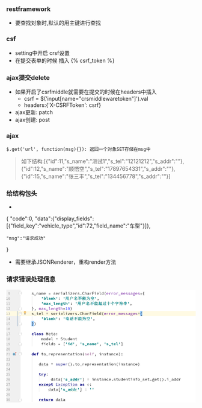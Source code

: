 ### restframework
* 要查找对象时,默认的用主键进行查找

### csf
* setting中开启 crsf设置
* 在提交表单的时候 插入 {% csrf_token %}

### ajax提交delete
* 如果开启了csrfmiddle就需要在提交的时候在headers中插入
	+ csrf = $('input[name="crsmiddlewaretoken"]').val
	+ headers:{'X-CSRFToken': csrf}
* ajax更新: patch
* ajax创建: post

### ajax
	$.get('url', function(msg){}): 返回一个对象SET存储在msg中
> 如下结构:[{"id":11,"s_name":"测试1","s_tel":"12121212","s_addr":""},{"id":12,"s_name":"顺悟空","s_tel":"17897654331","s_addr":""},{"id":15,"s_name":"张三丰","s_tel":"134456778","s_addr":""}]

### 给结构包头
*  
{
	"code":0,
	"data":{"display_fields":[{"field_key":"vehicle_type","id":72,"field_name":"车型"}]},

	"msg":"请求成功"
}

* 需要继承JSONRenderer，重构render方法

### 请求错误处理信息

![错误处理](img/2018-5-4.png)